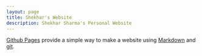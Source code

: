 ```yaml
---
layout: page
title: Shekhar's Website
description: Shekhar Sharma's Personal Website
---
```


[Github Pages](https://pages.github.com) provide a simple way to make a
website using
[Markdown](https://daringfireball.net/projects/markdown/) and
[git](https://git-scm.com).


